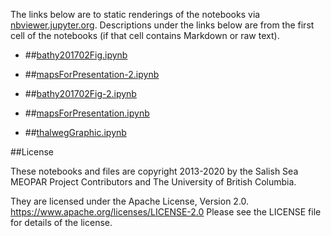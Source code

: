 The links below are to static renderings of the notebooks via
[nbviewer.jupyter.org](https://nbviewer.jupyter.org/).
Descriptions under the links below are from the first cell of the notebooks
(if that cell contains Markdown or raw text).

* ##[bathy201702Fig.ipynb](https://nbviewer.jupyter.org/urls/github/SalishSeaCast/analysis-elise-2/blob/master/notebooks/graphics/bathy201702Fig.ipynb)  
    
* ##[mapsForPresentation-2.ipynb](https://nbviewer.jupyter.org/urls/github/SalishSeaCast/analysis-elise-2/blob/master/notebooks/graphics/mapsForPresentation-2.ipynb)  
    
* ##[bathy201702Fig-2.ipynb](https://nbviewer.jupyter.org/urls/github/SalishSeaCast/analysis-elise-2/blob/master/notebooks/graphics/bathy201702Fig-2.ipynb)  
    
* ##[mapsForPresentation.ipynb](https://nbviewer.jupyter.org/urls/github/SalishSeaCast/analysis-elise-2/blob/master/notebooks/graphics/mapsForPresentation.ipynb)  
    
* ##[thalwegGraphic.ipynb](https://nbviewer.jupyter.org/urls/github/SalishSeaCast/analysis-elise-2/blob/master/notebooks/graphics/thalwegGraphic.ipynb)  
    

##License

These notebooks and files are copyright 2013-2020
by the Salish Sea MEOPAR Project Contributors
and The University of British Columbia.

They are licensed under the Apache License, Version 2.0.
https://www.apache.org/licenses/LICENSE-2.0
Please see the LICENSE file for details of the license.
